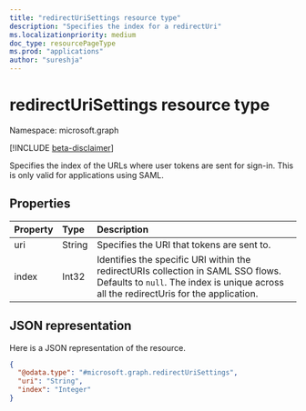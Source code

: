 ```yaml
---
title: "redirectUriSettings resource type"
description: "Specifies the index for a redirectUri"
ms.localizationpriority: medium
doc_type: resourcePageType
ms.prod: "applications"
author: "sureshja"
---
```


# redirectUriSettings resource type

Namespace: microsoft.graph

[!INCLUDE [beta-disclaimer](../../includes/beta-disclaimer.md)]

Specifies the index of the URLs where user tokens are sent for sign-in. This is only valid for applications using SAML.

## Properties

| Property | Type | Description |
|:---------|:-----|:------------|
| uri | String | Specifies the URI that tokens are sent to. |
|index|Int32|Identifies the specific URI within the redirectURIs collection in SAML SSO flows. Defaults to `null`. The index is unique across all the redirectUris for the application.|


## JSON representation
Here is a JSON representation of the resource.

<!-- {
  "blockType": "resource",
  "optionalProperties": [
  ],
  "@odata.type": "microsoft.graph.redirectUriSettings"
}-->

``` json
{
  "@odata.type": "#microsoft.graph.redirectUriSettings",
  "uri": "String",
  "index": "Integer"
}
```
